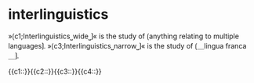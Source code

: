 # interlinguistics

»⟮c1;Interlinguistics⎵wide⎵⟯« is the study of ⟮anything relating to multiple languages⟯.
»⟮c3;Interlinguistics⎵narrow⎵⟯« is the study of ⟮＿lingua franca＿⟯.

<span class='cloze-dump'>{{c1::}}{{c2::}}{{c3::}}{{c4::}}</span>